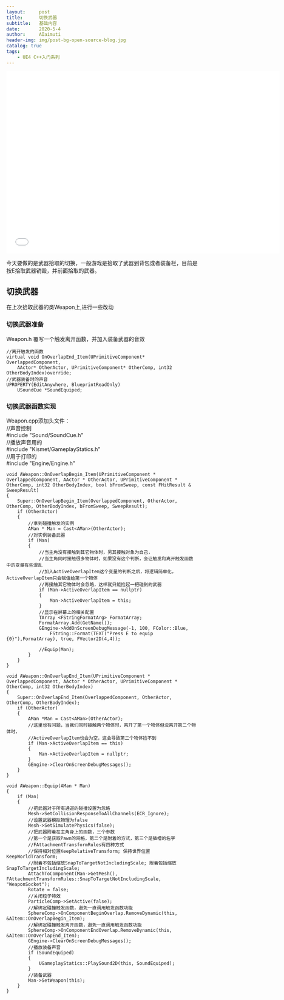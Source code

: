 ```yaml
---
layout:     post
title:      切换武器
subtitle:   基础内容
date:       2020-5-4
author:     AIaimuti
header-img: img/post-bg-open-source-blog.jpg
catalog: true
tags:
    - UE4 C++入门系列
---
```


<iframe src="//player.bilibili.com/player.html?aid=753065899&bvid=BV17k4y1k7zs&cid=186989994&page=1" width="720" height="480" scrolling="no" border="0" frameborder="no" framespacing="0" allowfullscreen="true"> </iframe> <br>

今天要做的是武器拾取的切换，一般游戏是拾取了武器到背包或者装备栏，目前是按E拾取武器销毁，并前面拾取的武器。

## 切换武器
在上次拾取武器的类Weapon上,进行一些改动

### 切换武器准备
Weapon.h 覆写一个触发离开函数，并加入装备武器的音效
```
//离开触发的函数
virtual void OnOverlapEnd_Item(UPrimitiveComponent* OverlappedComponent,
    AActor* OtherActor, UPrimitiveComponent* OtherComp, int32 OtherBodyIndex)override;
//武器装备时的声音
UPROPERTY(EditAnywhere, BlueprintReadOnly)
    USoundCue *SoundEquiped;
```
### 切换武器函数实现
Weapon.cpp添加头文件：<br>
//声音控制<br>
#include "Sound/SoundCue.h"<br>
//播放声音用的<br>
#include "Kismet/GameplayStatics.h"<br>
//用于打印的<br>
#include "Engine/Engine.h"

```
void AWeapon::OnOverlapBegin_Item(UPrimitiveComponent * OverlappedComponent, AActor * OtherActor, UPrimitiveComponent * OtherComp, int32 OtherBodyIndex, bool bFromSweep, const FHitResult & SweepResult)
{
	Super::OnOverlapBegin_Item(OverlappedComponent, OtherActor, OtherComp, OtherBodyIndex, bFromSweep, SweepResult);
	if (OtherActor)
	{
		//拿到碰撞触发的实例
		AMan * Man = Cast<AMan>(OtherActor);
		//对实例装备武器
		if (Man)
		{
			//当主角没有接触到其它物体时，另其接触对象为自己，
			//当主角同时接触很多物体时，如果没有这个判断，会让触发和离开触发函数中的变量有些混乱
			//加入ActiveOverlapItem这个变量的判断之后，将逻辑简单化，ActiveOverlapItem只会赋值给第一个物体
			//再接触其它物体时会忽略，这样就只能捡起一把碰到的武器
			if (Man->ActiveOverlapItem == nullptr)
			{
				Man->ActiveOverlapItem = this;
			}
			//显示在屏幕上的相关配置
			TArray <FStringFormatArg> FormatArray;
			FormatArray.Add(GetName());
			GEngine->AddOnScreenDebugMessage(-1, 100, FColor::Blue,
				FString::Format(TEXT("Press E to equip {0}"),FormatArray), true, FVector2D(4,4));

			//Equip(Man);
		}
	}
}

void AWeapon::OnOverlapEnd_Item(UPrimitiveComponent * OverlappedComponent, AActor * OtherActor, UPrimitiveComponent * OtherComp, int32 OtherBodyIndex)
{
	Super::OnOverlapEnd_Item(OverlappedComponent, OtherActor, OtherComp, OtherBodyIndex);
	if (OtherActor)
	{
		AMan *Man = Cast<AMan>(OtherActor);
		//这里也有问题，当我们同时接触两个物体时，离开了第一个物体但没离开第二个物体时，
		//ActiveOverlapItem也会为空，这会导致第二个物体捡不到
		if (Man->ActiveOverlapItem == this)
		{
			Man->ActiveOverlapItem = nullptr;
		}
		GEngine->ClearOnScreenDebugMessages();
	}
}

void AWeapon::Equip(AMan * Man)
{
	if (Man)
	{
		//把武器对于所有通道的碰撞设置为忽略
		Mesh->SetCollisionResponseToAllChannels(ECR_Ignore);
		//设置武器模拟物理为false
		Mesh->SetSimulatePhysics(false);
		//把武器附着在主角身上的函数，三个参数
		//第一个是获取Pawn的网格，第二个是附着的方式，第三个是插槽的名字
		//FAttachmentTransformRules有四种方式
		//保持相对位置KeepRelativeTransform; 保持世界位置KeepWorldTransform; 
		//附着不包括缩放SnapToTargetNotIncludingScale; 附着包括缩放SnapToTargetIncludingScale;
		AttachToComponent(Man->GetMesh(), FAttachmentTransformRules::SnapToTargetNotIncludingScale, "WeaponSocket");
		Rotate = false;
		//关闭粒子特效
		ParticleComp->SetActive(false);
		//解绑定碰撞触发函数，避免一直调用触发函数功能
		SphereComp->OnComponentBeginOverlap.RemoveDynamic(this, &AItem::OnOverlapBegin_Item);
		//解绑定碰撞触发离开函数，避免一直调用触发函数功能
		SphereComp->OnComponentEndOverlap.RemoveDynamic(this, &AItem::OnOverlapEnd_Item);
		GEngine->ClearOnScreenDebugMessages();
		//播放装备声音
		if (SoundEquiped)
		{
			UGameplayStatics::PlaySound2D(this, SoundEquiped);
		}
		//装备武器
		Man->SetWeapon(this);
	}
}
```
